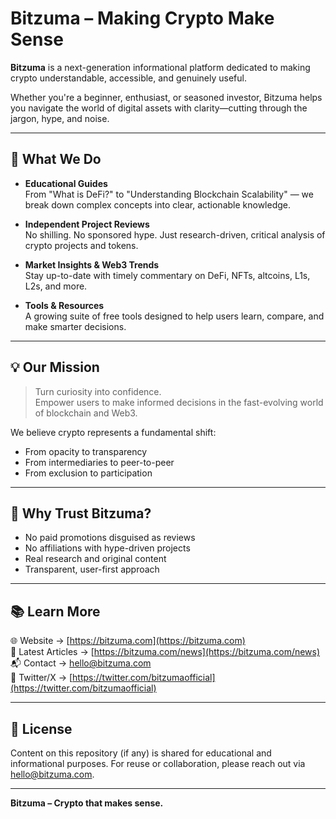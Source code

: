 # Bitzuma – Making Crypto Make Sense

**Bitzuma** is a next-generation informational platform dedicated to making crypto understandable, accessible, and genuinely useful.

Whether you're a beginner, enthusiast, or seasoned investor, Bitzuma helps you navigate the world of digital assets with clarity—cutting through the jargon, hype, and noise.

---

## 🚀 What We Do

- **Educational Guides**  
  From "What is DeFi?" to "Understanding Blockchain Scalability" — we break down complex concepts into clear, actionable knowledge.

- **Independent Project Reviews**  
  No shilling. No sponsored hype. Just research-driven, critical analysis of crypto projects and tokens.

- **Market Insights & Web3 Trends**  
  Stay up-to-date with timely commentary on DeFi, NFTs, altcoins, L1s, L2s, and more.

- **Tools & Resources**  
  A growing suite of free tools designed to help users learn, compare, and make smarter decisions.

---

## 💡 Our Mission

> Turn curiosity into confidence.  
> Empower users to make informed decisions in the fast-evolving world of blockchain and Web3.

We believe crypto represents a fundamental shift:
- From opacity to transparency  
- From intermediaries to peer-to-peer  
- From exclusion to participation

---

## 🧭 Why Trust Bitzuma?

- No paid promotions disguised as reviews  
- No affiliations with hype-driven projects  
- Real research and original content  
- Transparent, user-first approach

---

## 📚 Learn More

🌐 Website → [https://bitzuma.com](https://bitzuma.com)  
📰 Latest Articles → [https://bitzuma.com/news](https://bitzuma.com/news)  
📬 Contact → hello@bitzuma.com  
🧵 Twitter/X → [https://twitter.com/bitzumaofficial](https://twitter.com/bitzumaofficial)  

---

## 📄 License

Content on this repository (if any) is shared for educational and informational purposes. For reuse or collaboration, please reach out via [hello@bitzuma.com](mailto:hello@bitzuma.com).

---

**Bitzuma – Crypto that makes sense.**
